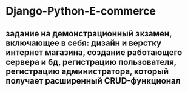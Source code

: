 # Django-Python-E-commerce
## задание на демонстрационный экзамен, включающее в себя: дизайн и верстку интернет магазина, создание работающего сервера и бд, регистрацию пользователя, регистрацию администратора, который получает расширенный CRUD-функционал
